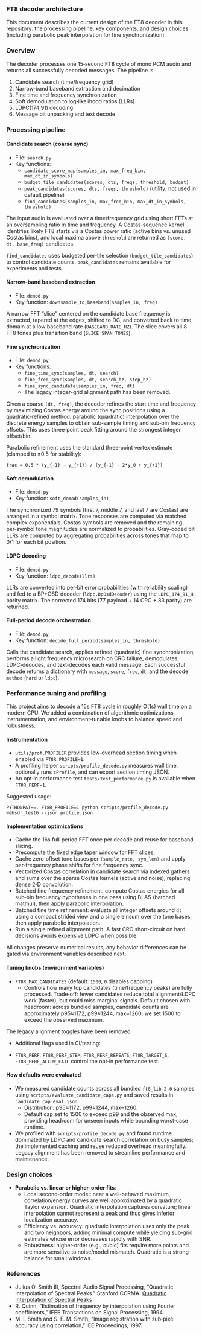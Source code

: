 ### FT8 decoder architecture

This document describes the current design of the FT8 decoder in this repository: the processing pipeline, key components, and design choices (including parabolic peak interpolation for fine synchronization).

### Overview

The decoder processes one 15‑second FT8 cycle of mono PCM audio and returns all successfully decoded messages. The pipeline is:

1) Candidate search (time/frequency grid)
2) Narrow‑band baseband extraction and decimation
3) Fine time and frequency synchronization
4) Soft demodulation to log‑likelihood ratios (LLRs)
5) LDPC(174,91) decoding
6) Message bit unpacking and text decode

### Processing pipeline

#### Candidate search (coarse sync)

- File: `search.py`
- Key functions:
  - `candidate_score_map(samples_in, max_freq_bin, max_dt_in_symbols)`
  - `budget_tile_candidates(scores, dts, freqs, threshold, budget)`
  - `peak_candidates(scores, dts, freqs, threshold)` (utility; not used in default pipeline)
  - `find_candidates(samples_in, max_freq_bin, max_dt_in_symbols, threshold)`

The input audio is evaluated over a time/frequency grid using short FFTs at an oversampling ratio in time and frequency. A Costas‑sequence kernel identifies likely FT8 starts via a Costas power ratio (active bins vs. unused Costas bins), and local maxima above `threshold` are returned as `(score, dt, base_freq)` candidates.

`find_candidates` uses budgeted per‑tile selection (`budget_tile_candidates`) to control candidate counts. `peak_candidates` remains available for experiments and tests.

#### Narrow‑band baseband extraction

- File: `demod.py`
- Key function: `downsample_to_baseband(samples_in, freq)`

A narrow FFT “slice” centered on the candidate base frequency is extracted, tapered at the edges, shifted to DC, and converted back to time domain at a low baseband rate (`BASEBAND_RATE_HZ`). The slice covers all 8 FT8 tones plus transition band (`SLICE_SPAN_TONES`).

#### Fine synchronization

- File: `demod.py`
- Key functions:
  - `fine_time_sync(samples, dt, search)`
  - `fine_freq_sync(samples, dt, search_hz, step_hz)`
  - `fine_sync_candidate(samples_in, freq, dt)`
  - The legacy integer-grid alignment path has been removed.

Given a coarse `(dt, freq)`, the decoder refines the start time and frequency by maximizing Costas energy around the sync positions using a quadratic‑refined method: parabolic (quadratic) interpolation over the discrete energy samples to obtain sub‑sample timing and sub‑bin frequency offsets. This uses three‑point peak fitting around the strongest integer offset/bin.

Parabolic refinement uses the standard three‑point vertex estimate (clamped to ±0.5 for stability):

```
frac = 0.5 * (y_{-1} - y_{+1}) / (y_{-1} - 2*y_0 + y_{+1})
```

#### Soft demodulation

- File: `demod.py`
- Key function: `soft_demod(samples_in)`

The synchronized 79 symbols (first 7, middle 7, and last 7 are Costas) are arranged in a symbol matrix. Tone responses are computed via matched complex exponentials. Costas symbols are removed and the remaining per‑symbol tone magnitudes are normalized to probabilities. Gray‑coded bit LLRs are computed by aggregating probabilities across tones that map to 0/1 for each bit position.

#### LDPC decoding

- File: `demod.py`
- Key function: `ldpc_decode(llrs)`

LLRs are converted into per‑bit error probabilities (with reliability scaling) and fed to a BP+OSD decoder (`ldpc.BpOsdDecoder`) using the `LDPC_174_91_H` parity matrix. The corrected 174 bits (77 payload + 14 CRC + 83 parity) are returned.

#### Full‑period decode orchestration

- File: `demod.py`
- Key function: `decode_full_period(samples_in, threshold)`

Calls the candidate search, applies refined (quadratic) fine synchronization, performs a light frequency microsearch on CRC failure, demodulates, LDPC‑decodes, and text‑decodes each valid message. Each successful decode returns a dictionary with `message`, `score`, `freq`, `dt`, and the decode `method` (`hard` or `ldpc`).

### Performance tuning and profiling

This project aims to decode a 15s FT8 cycle in roughly O(1s) wall time on a modern CPU. We added a combination of algorithmic optimizations, instrumentation, and environment‑tunable knobs to balance speed and robustness.

#### Instrumentation

- `utils/prof.PROFILER` provides low‑overhead section timing when enabled via `FT8R_PROFILE=1`.
- A profiling helper `scripts/profile_decode.py` measures wall time, optionally runs `cProfile`, and can export section timing JSON.
- An opt‑in performance test `tests/test_performance.py` is available when `FT8R_PERF=1`.

Suggested usage:

```
PYTHONPATH=. FT8R_PROFILE=1 python scripts/profile_decode.py websdr_test6 --json profile.json
```

#### Implementation optimizations

- Cache the 16s full‑period FFT once per decode and reuse for baseband slicing.
- Precompute the fixed edge taper window for FFT slices.
- Cache zero‑offset tone bases per `(sample_rate, sym_len)` and apply per‑frequency phase shifts for fine frequency sync.
- Vectorized Costas correlation in candidate search via indexed gathers and sums over the sparse Costas kernels (active and noise), replacing dense 2‑D convolution.
- Batched fine frequency refinement: compute Costas energies for all sub‑bin frequency hypotheses in one pass using BLAS (batched matmul), then apply parabolic interpolation.
- Batched fine time refinement: evaluate all integer offsets around `dt` using a compact strided view and a single einsum over the tone bases, then apply parabolic interpolation.
- Run a single refined alignment path. A fast CRC short‑circuit on hard decisions avoids expensive LDPC when possible.

All changes preserve numerical results; any behavior differences can be gated via environment variables described next.

#### Tuning knobs (environment variables)

- `FT8R_MAX_CANDIDATES` (default: `1500`; `0` disables capping)
  - Controls how many top candidates (time/frequency peaks) are fully processed. Trade‑off: fewer candidates reduce total alignment/LDPC work (faster), but could miss marginal signals. Default chosen with headroom: across bundled samples, candidate counts are approximately p95≈1172, p99≈1244, max≈1260; we set 1500 to exceed the observed maximum.

The legacy alignment toggles have been removed.

- Additional flags used in CI/testing:

- `FT8R_PERF`, `FT8R_PERF_STEM`, `FT8R_PERF_REPEATS`, `FT8R_TARGET_S`, `FT8R_PERF_ALLOW_FAIL` control the opt‑in performance test.

#### How defaults were evaluated

- We measured candidate counts across all bundled `ft8_lib-2.0` samples using `scripts/evaluate_candidate_caps.py` and saved results in `candidate_cap_eval.json`.
  - Distribution: p95≈1172, p99≈1244, max≈1260.
  - Default cap set to 1500 to exceed p99 and the observed max, providing headroom for unseen inputs while bounding worst‑case runtime.
- We profiled with `scripts/profile_decode.py` and found runtime dominated by LDPC and candidate search correlation on busy samples; the implemented caching and reuse reduced overhead meaningfully.
Legacy alignment has been removed to streamline performance and maintenance.

### Design choices

- **Parabolic vs. linear or higher‑order fits**:
  - Local second‑order model: near a well‑behaved maximum, correlation/energy curves are well approximated by a quadratic Taylor expansion. Quadratic interpolation captures curvature; linear interpolation cannot represent a peak and thus gives inferior localization accuracy.
  - Efficiency vs. accuracy: quadratic interpolation uses only the peak and two neighbors, adding minimal compute while yielding sub‑grid estimates whose error decreases rapidly with SNR.
  - Robustness: higher‑order (e.g., cubic) fits require more points and are more sensitive to noise/model mismatch. Quadratic is a strong balance for small windows.

 

### References

- Julius O. Smith III, Spectral Audio Signal Processing, “Quadratic Interpolation of Spectral Peaks.” Stanford CCRMA. [Quadratic Interpolation of Spectral Peaks](https://ccrma.stanford.edu/~jos/sasp/Quadratic_Interpolation_Spectral_Peaks.html)
- R. Quinn, “Estimation of frequency by interpolation using Fourier coefficients,” IEEE Transactions on Signal Processing, 1994.
- M. I. Smith and S. F. M. Smith, “Image registration with sub‑pixel accuracy using correlation,” IEE Proceedings, 1997.

